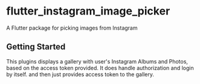 # flutter_instagram_image_picker

A Flutter package for picking images from Instagram

## Getting Started

This plugins displays a gallery with user's Instagram Albums and Photos, based on the access token provided.
It does handle authorization and login by itself. and then just provides access token to the gallery.